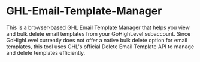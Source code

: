 # GHL-Email-Template-Manager
This is a browser-based GHL Email Template Manager that helps you view and bulk delete email templates from your GoHighLevel subaccount. Since GoHighLevel currently does not offer a native bulk delete option for email templates, this tool uses GHL's official Delete Email Template API to manage and delete templates efficiently.
